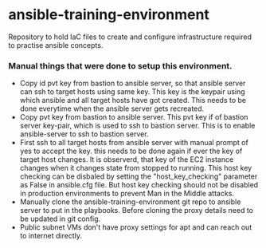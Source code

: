 # ansible-training-environment
Repository to hold IaC files to create and configure infrastructure required to practise ansible concepts.

### Manual things that were done to setup this environment.
- Copy id pvt key from bastion to ansible server, so that ansible server can ssh to target hosts using same key. This key is the keypair using which ansible and all target hosts have got created. This needs to be done everytime when the ansible server gets recreated.
- Copy pvt key from bastion to ansible server. This pvt key if of bastion server key-pair, which is used to ssh to bastion server. This is to enable ansible-server to ssh to bastion server.
- First ssh to all target hosts from ansible server with manual prompt of yes to accept the key. this needs to be done again if ever the key of target host changes. It is observerd, that key of the EC2 instance changes when it changes state from stopped to running. This host key checking can be disbaled by setting the "host_key_checking" parameter as False in ansible.cfg file. But host key checking should not be disabled in production environments to prevent Man in the Middle attacks.
- Manually clone the ansible-training-environment git repo to ansible server to put in the playbooks. Before cloning the proxy details need to be updated in git config.
- Public subnet VMs don't have proxy settings for apt and can reach out to internet directly.